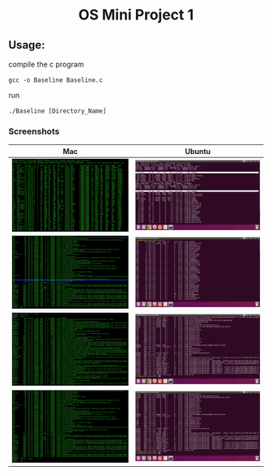 <h1 align="center"> OS Mini Project 1</h1>

## Usage:

compile the c program
```
gcc -o Baseline Baseline.c 
```

run
```
./Baseline [Directory_Name] 
```


### Screenshots
|                    Mac                           |                           Ubuntu                         |
| :-----------------------------------------------:| :------------------------------------------------------: | 
| <img src="screenshots/MAC/1.png" width="800px;"> | <img src="screenshots/Ubuntu/top.png" width="800px;">    |
| <img src="screenshots/MAC/3.png" width="800px;"> | <img src="screenshots/Ubuntu/ps aux.png" width="800px;"> |
| <img src="screenshots/MAC/4.png" width="800px;"> | <img src="screenshots/Ubuntu/browser process" width="800px;"> |
| <img src="screenshots/MAC/6.png" width="800px;"> | <img src="screenshots/Ubuntu/kill.png" width="800px;"> |
